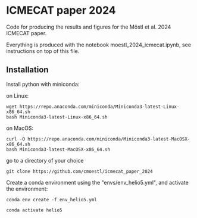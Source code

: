 # ICMECAT paper 2024

Code for producing the results and figures for the Möstl et al. 2024 ICMECAT paper.

Everything is produced with the notebook moestl_2024_icmecat.ipynb, see instructions on top of this file.


## Installation

Install python with miniconda:

on Linux:

    wget https://repo.anaconda.com/miniconda/Miniconda3-latest-Linux-x86_64.sh
    bash Miniconda3-latest-Linux-x86_64.sh

on MacOS:

    curl -O https://repo.anaconda.com/miniconda/Miniconda3-latest-MacOSX-x86_64.sh
    bash Miniconda3-latest-MacOSX-x86_64.sh


go to a directory of your choice

    git clone https://github.com/cmoestl/icmecat_paper_2024

Create a conda environment using the "envs/env_helio5.yml", and activate the environment:

    conda env create -f env_helio5.yml

    conda activate helio5
